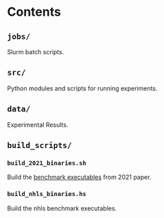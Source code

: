 # Contents

## `jobs/`
Slurm batch scripts.

## `src/`
Python modules and scripts for running experiments.

## `data/`
Experimental Results.

## `build_scripts/`

### `build_2021_binaries.sh`
Build the 
[benchmark executables](https://github.com/TEAlab/FFTStencils/tree/main) 
from 2021 paper.

### `build_nhls_binaries.hs`
Build the nhls benchmark executables.
